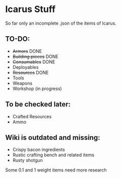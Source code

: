 # Icarus Stuff
So far only an incomplete .json of the items of Icarus.

## TO-DO:
- ~~Armors~~ DONE
- ~~Building pieces~~ DONE
- ~~Consumables~~ DONE
- Deployables
- ~~Resources~~ DONE
- Tools
- Weapons
- Workshop (in progress)

## To be checked later:
- Crafted Resources
- Ammo 

## Wiki is outdated and missing:
- Crispy bacon ingredients
- Rustic crafting bench and related items
- Rusty shotgun

Some 0.1 and 1 weight items need more research

